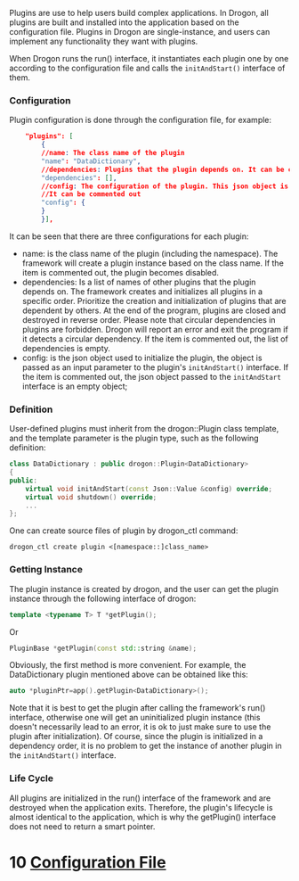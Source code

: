 Plugins are use to help users build complex applications. In Drogon, all plugins are built and installed into the application based on the configuration file. Plugins in Drogon are single-instance, and users can implement any functionality they want with plugins.

When Drogon runs the run() interface, it instantiates each plugin one by one according to the configuration file and calls the `initAndStart()` interface of them.

### Configuration

Plugin configuration is done through the configuration file, for example:

```json
    "plugins": [
        {
        //name: The class name of the plugin
        "name": "DataDictionary",
        //dependencies: Plugins that the plugin depends on. It can be commented out
        "dependencies": [],
        //config: The configuration of the plugin. This json object is the parameter to initialize the plugin.
        //It can be commented out
        "config": {
        }
        }],
```

It can be seen that there are three configurations for each plugin:

* name: is the class name of the plugin (including the namespace). The framework will create a plugin instance based on the class name. If the item is commented out, the plugin becomes disabled.
* dependencies: Is a list of names of other plugins that the plugin depends on. The framework creates and initializes all plugins in a specific order. Prioritize the creation and initialization of plugins that are dependent by others. At the end of the program, plugins are closed and destroyed in reverse order. Please note that circular dependencies in plugins are forbidden. Drogon will report an error and exit the program if it detects a circular dependency. If the item is commented out, the list of dependencies is empty.
* config: is the json object used to initialize the plugin, the object is passed as an input parameter to the plugin's `initAndStart()` interface. If the item is commented out, the json object passed to the `initAndStart` interface is an empty object;

### Definition

User-defined plugins must inherit from the drogon::Plugin class template, and the template parameter is the plugin type, such as the following definition:

```c++
class DataDictionary : public drogon::Plugin<DataDictionary>
{
public:
    virtual void initAndStart(const Json::Value &config) override;
    virtual void shutdown() override;
    ...
};
```

One can create source files of plugin by drogon_ctl command:

```shell
drogon_ctl create plugin <[namespace::]class_name>
```

### Getting Instance

The plugin instance is created by drogon, and the user can get the plugin instance through the following interface of drogon:

```c++
template <typename T> T *getPlugin();
```

Or

```c++
PluginBase *getPlugin(const std::string &name);
```

Obviously, the first method is more convenient. For example, the DataDictionary plugin mentioned above can be obtained like this:

```c++
auto *pluginPtr=app().getPlugin<DataDictionary>();
```

Note that it is best to get the plugin after calling the framework's run() interface, otherwise one will get an uninitialized plugin instance (this doesn't necessarily lead to an error, it is ok to just make sure to use the plugin after initialization). Of course, since the plugin is initialized in a dependency order, it is no problem to get the instance of another plugin in the `initAndStart()` interface.

### Life Cycle

All plugins are initialized in the run() interface of the framework and are destroyed when the application exits. Therefore, the plugin's lifecycle is almost identical to the application, which is why the getPlugin() interface does not need to return a smart pointer.

# 10 [Configuration File](ENG-10-Configuration-File.md)
